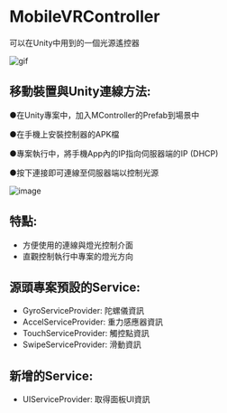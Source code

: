 # MobileVRController

可以在Unity中用到的一個光源遙控器

![gif](https://drive.google.com/file/d/1ADtMKy3onpDOf8snDnUtKn9bZkWLM0tO/view?usp=sharing)

移動裝置與Unity連線方法:
------------------------
●在Unity專案中，加入MController的Prefab到場景中

●在手機上安裝控制器的APK檔

●專案執行中，將手機App內的IP指向伺服器端的IP (DHCP)

●按下連接即可連線至伺服器端以控制光源

![image](https://drive.google.com/file/d/16oec2zuuOdSXWkcYxR5JC6WaTtsZi4jo/view?usp=sharing)

特點:
---------
- 方便使用的連線與燈光控制介面
- 直觀控制執行中專案的燈光方向

源頭專案預設的Service:
----------------------
- GyroServiceProvider: 陀螺儀資訊
- AccelServiceProvider: 重力感應器資訊
- TouchServiceProvider: 觸控點資訊
- SwipeServiceProvider: 滑動資訊

新增的Service:
--------------
- UIServiceProvider: 取得面板UI資訊
